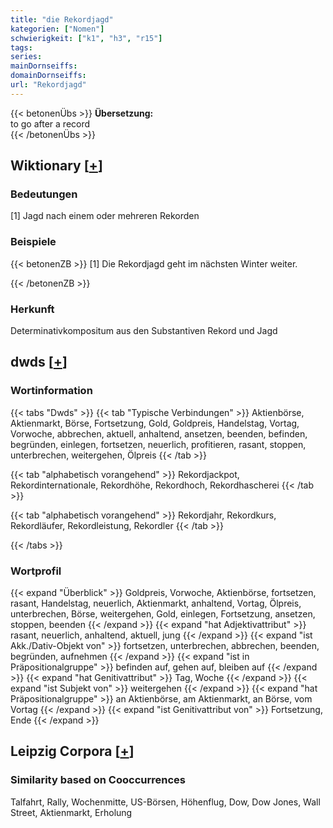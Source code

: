 ```yaml
---
title: "die Rekordjagd"
kategorien: ["Nomen"]
schwierigkeit: ["k1", "h3", "r15"]
tags:
series:
mainDornseiffs:
domainDornseiffs:
url: "Rekordjagd"
---
```


{{< betonenÜbs >}}
**Übersetzung:**  
to go after  a  record  
{{< /betonenÜbs >}}

## Wiktionary [[+](https://de.wiktionary.org/wiki/Rekordjagd)]

### Bedeutungen
[1] Jagd nach einem oder mehreren Rekorden  

### Beispiele
{{< betonenZB >}}
[1] Die Rekordjagd geht im nächsten Winter weiter.  

{{< /betonenZB >}}
### Herkunft
Determinativkompositum aus den Substantiven Rekord und Jagd  



## dwds [[+](https://www.dwds.de/wb/Rekordjagd)]

### Wortinformation
{{< tabs "Dwds" >}}
{{< tab "Typische Verbindungen" >}}
Aktienbörse, Aktienmarkt, Börse, Fortsetzung, Gold, Goldpreis, Handelstag, Vortag, Vorwoche, abbrechen, aktuell, anhaltend, ansetzen, beenden, befinden, begründen, einlegen, fortsetzen, neuerlich, profitieren, rasant, stoppen, unterbrechen, weitergehen, Ölpreis
{{< /tab >}}

{{< tab "alphabetisch vorangehend" >}}
Rekordjackpot, Rekordinternationale, Rekordhöhe, Rekordhoch, Rekordhascherei
{{< /tab >}}

{{< tab "alphabetisch vorangehend" >}}
Rekordjahr, Rekordkurs, Rekordläufer, Rekordleistung, Rekordler
{{< /tab >}}

{{< /tabs >}}

### Wortprofil
{{< expand "Überblick" >}} Goldpreis, Vorwoche, Aktienbörse, fortsetzen, rasant, Handelstag, neuerlich, Aktienmarkt, anhaltend, Vortag, Ölpreis, unterbrechen, Börse, weitergehen, Gold, einlegen, Fortsetzung, ansetzen, stoppen, beenden {{< /expand >}}
{{< expand "hat Adjektivattribut" >}} rasant, neuerlich, anhaltend, aktuell, jung {{< /expand >}}
{{< expand "ist Akk./Dativ-Objekt von" >}} fortsetzen, unterbrechen, abbrechen, beenden, begründen, aufnehmen {{< /expand >}}
{{< expand "ist in Präpositionalgruppe" >}} befinden auf, gehen auf, bleiben auf {{< /expand >}}
{{< expand "hat Genitivattribut" >}} Tag, Woche {{< /expand >}}
{{< expand "ist Subjekt von" >}} weitergehen {{< /expand >}}
{{< expand "hat Präpositionalgruppe" >}} an Aktienbörse, am Aktienmarkt, an Börse, vom Vortag {{< /expand >}}
{{< expand "ist Genitivattribut von" >}} Fortsetzung, Ende {{< /expand >}}

## Leipzig Corpora [[+](https://corpora.uni-leipzig.de/en/res?word=Rekordjagd&corpusId=deu_newscrawl-public_2018)]


### Similarity based on Cooccurrences
Talfahrt, Rally, Wochenmitte, US-Börsen, Höhenflug, Dow, Dow Jones, Wall Street, Aktienmarkt, Erholung

